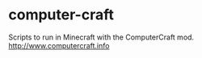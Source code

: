 computer-craft
==============

Scripts to run in Minecraft with the ComputerCraft mod. http://www.computercraft.info


